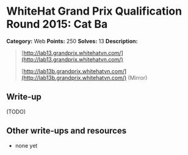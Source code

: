 # WhiteHat Grand Prix Qualification Round 2015: Cat Ba

**Category:** Web
**Points:** 250
**Solves:** 13
**Description:**

> [http://lab13.grandprix.whitehatvn.com/](http://lab13.grandprix.whitehatvn.com/)
> 
> [http://lab13b.grandprix.whitehatvn.com/](http://lab13b.grandprix.whitehatvn.com/) (Mirror)


## Write-up

(TODO)

## Other write-ups and resources

* none yet
